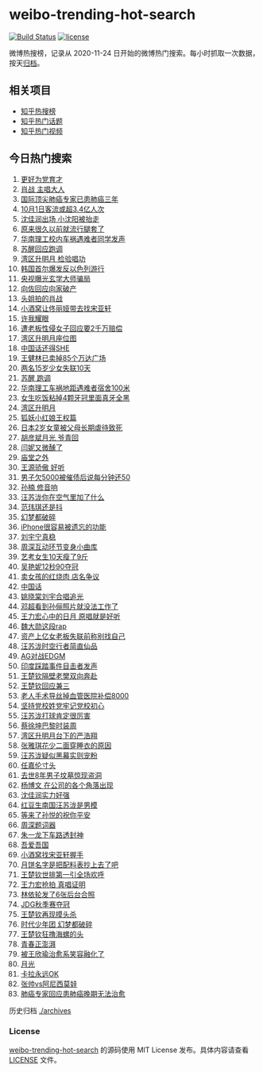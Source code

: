 # weibo-trending-hot-search

[![Build Status](https://github.com/justjavac/weibo-trending-hot-search/workflows/ci/badge.svg?branch=master)](https://github.com/justjavac/weibo-trending-hot-search/actions)
[![license](https://img.shields.io/github/license/justjavac/weibo-trending-hot-search)](https://github.com/justjavac/weibo-trending-hot-search/blob/master/LICENSE)

微博热搜榜，记录从 2020-11-24 日开始的微博热门搜索。每小时抓取一次数据，按天[归档](./archives)。

## 相关项目

- [知乎热搜榜](https://github.com/justjavac/zhihu-trending-top-search)
- [知乎热门话题](https://github.com/justjavac/zhihu-trending-hot-questions)
- [知乎热门视频](https://github.com/justjavac/zhihu-trending-hot-video)

## 今日热门搜索

<!-- BEGIN -->
<!-- 最后更新时间 Mon Sep 29 2025 03:24:14 GMT+0800 (China Standard Time) -->

1. [更好为党育才](https://s.weibo.com//weibo?q=%23%E6%9B%B4%E5%A5%BD%E4%B8%BA%E5%85%9A%E8%82%B2%E6%89%8D%23&Refer=new_time)
1. [肖战 主唱大人](https://s.weibo.com//weibo?q=%E8%82%96%E6%88%98%20%E4%B8%BB%E5%94%B1%E5%A4%A7%E4%BA%BA&t=31&band_rank=1&Refer=top)
1. [国际顶尖肺癌专家已患肺癌三年](https://s.weibo.com//weibo?q=%23%E5%9B%BD%E9%99%85%E9%A1%B6%E5%B0%96%E8%82%BA%E7%99%8C%E4%B8%93%E5%AE%B6%E5%B7%B2%E6%82%A3%E8%82%BA%E7%99%8C%E4%B8%89%E5%B9%B4%23&t=31&band_rank=2&Refer=top)
1. [10月1日客流或超3.4亿人次](https://s.weibo.com//weibo?q=%2310%E6%9C%881%E6%97%A5%E5%AE%A2%E6%B5%81%E6%88%96%E8%B6%853.4%E4%BA%BF%E4%BA%BA%E6%AC%A1%23&t=31&band_rank=3&Refer=top)
1. [沈佳润出场 小沈阳被抬走](https://s.weibo.com//weibo?q=%E6%B2%88%E4%BD%B3%E6%B6%A6%E5%87%BA%E5%9C%BA%20%E5%B0%8F%E6%B2%88%E9%98%B3%E8%A2%AB%E6%8A%AC%E8%B5%B0&t=31&band_rank=8&Refer=top)
1. [原来很久以前就流行腿套了](https://s.weibo.com//weibo?q=%E5%8E%9F%E6%9D%A5%E5%BE%88%E4%B9%85%E4%BB%A5%E5%89%8D%E5%B0%B1%E6%B5%81%E8%A1%8C%E8%85%BF%E5%A5%97%E4%BA%86&t=31&band_rank=20&Refer=top)
1. [华南理工校内车祸遇难者同学发声](https://s.weibo.com//weibo?q=%23%E5%8D%8E%E5%8D%97%E7%90%86%E5%B7%A5%E6%A0%A1%E5%86%85%E8%BD%A6%E7%A5%B8%E9%81%87%E9%9A%BE%E8%80%85%E5%90%8C%E5%AD%A6%E5%8F%91%E5%A3%B0%23&t=31&band_rank=6&Refer=top)
1. [苏醒回应跑调](https://s.weibo.com//weibo?q=%23%E8%8B%8F%E9%86%92%E5%9B%9E%E5%BA%94%E8%B7%91%E8%B0%83%23&t=31&band_rank=12&Refer=top)
1. [湾区升明月 检验唱功](https://s.weibo.com//weibo?q=%E6%B9%BE%E5%8C%BA%E5%8D%87%E6%98%8E%E6%9C%88%20%E6%A3%80%E9%AA%8C%E5%94%B1%E5%8A%9F&t=31&band_rank=7&Refer=top)
1. [韩国首尔爆发反以色列游行](https://s.weibo.com//weibo?q=%23%E9%9F%A9%E5%9B%BD%E9%A6%96%E5%B0%94%E7%88%86%E5%8F%91%E5%8F%8D%E4%BB%A5%E8%89%B2%E5%88%97%E6%B8%B8%E8%A1%8C%23&t=31&band_rank=10&Refer=top)
1. [央视曝光玄学大师骗局](https://s.weibo.com//weibo?q=%23%E5%A4%AE%E8%A7%86%E6%9B%9D%E5%85%89%E7%8E%84%E5%AD%A6%E5%A4%A7%E5%B8%88%E9%AA%97%E5%B1%80%23&t=31&band_rank=5&Refer=top)
1. [向佐回应向家破产](https://s.weibo.com//weibo?q=%23%E5%90%91%E4%BD%90%E5%9B%9E%E5%BA%94%E5%90%91%E5%AE%B6%E7%A0%B4%E4%BA%A7%23&t=31&band_rank=11&Refer=top)
1. [头姐拍的肖战](https://s.weibo.com//weibo?q=%E5%A4%B4%E5%A7%90%E6%8B%8D%E7%9A%84%E8%82%96%E6%88%98&t=31&band_rank=22&Refer=top)
1. [小酒窝让佟丽娅带去找宋亚轩](https://s.weibo.com//weibo?q=%23%E5%B0%8F%E9%85%92%E7%AA%9D%E8%AE%A9%E4%BD%9F%E4%B8%BD%E5%A8%85%E5%B8%A6%E5%8E%BB%E6%89%BE%E5%AE%8B%E4%BA%9A%E8%BD%A9%23&t=31&band_rank=13&Refer=top)
1. [许我耀眼](https://s.weibo.com//weibo?q=%E8%AE%B8%E6%88%91%E8%80%80%E7%9C%BC&t=31&band_rank=23&Refer=top)
1. [遭老板性侵女子回应要2千万赔偿](https://s.weibo.com//weibo?q=%23%E9%81%AD%E8%80%81%E6%9D%BF%E6%80%A7%E4%BE%B5%E5%A5%B3%E5%AD%90%E5%9B%9E%E5%BA%94%E8%A6%812%E5%8D%83%E4%B8%87%E8%B5%94%E5%81%BF%23&t=31&band_rank=18&Refer=top)
1. [湾区升明月座位图](https://s.weibo.com//weibo?q=%E6%B9%BE%E5%8C%BA%E5%8D%87%E6%98%8E%E6%9C%88%E5%BA%A7%E4%BD%8D%E5%9B%BE&t=31&band_rank=37&Refer=top)
1. [中国话还得SHE](https://s.weibo.com//weibo?q=%E4%B8%AD%E5%9B%BD%E8%AF%9D%E8%BF%98%E5%BE%97SHE&t=31&band_rank=21&Refer=top)
1. [王健林已卖掉85个万达广场](https://s.weibo.com//weibo?q=%23%E7%8E%8B%E5%81%A5%E6%9E%97%E5%B7%B2%E5%8D%96%E6%8E%8985%E4%B8%AA%E4%B8%87%E8%BE%BE%E5%B9%BF%E5%9C%BA%23&t=31&band_rank=17&Refer=top)
1. [两名15岁少女失联10天](https://s.weibo.com//weibo?q=%23%E4%B8%A4%E5%90%8D15%E5%B2%81%E5%B0%91%E5%A5%B3%E5%A4%B1%E8%81%9410%E5%A4%A9%23&t=31&band_rank=15&Refer=top)
1. [苏醒 跑调](https://s.weibo.com//weibo?q=%E8%8B%8F%E9%86%92%20%E8%B7%91%E8%B0%83&t=31&band_rank=24&Refer=top)
1. [华南理工车祸地距遇难者宿舍100米](https://s.weibo.com//weibo?q=%23%E5%8D%8E%E5%8D%97%E7%90%86%E5%B7%A5%E8%BD%A6%E7%A5%B8%E5%9C%B0%E8%B7%9D%E9%81%87%E9%9A%BE%E8%80%85%E5%AE%BF%E8%88%8D100%E7%B1%B3%23&t=31&band_rank=21&Refer=top)
1. [女生吃饭粘掉4颗牙冠里面真牙全黑](https://s.weibo.com//weibo?q=%23%E5%A5%B3%E7%94%9F%E5%90%83%E9%A5%AD%E7%B2%98%E6%8E%894%E9%A2%97%E7%89%99%E5%86%A0%E9%87%8C%E9%9D%A2%E7%9C%9F%E7%89%99%E5%85%A8%E9%BB%91%23&t=31&band_rank=29&Refer=top)
1. [湾区升明月](https://s.weibo.com//weibo?q=%E6%B9%BE%E5%8C%BA%E5%8D%87%E6%98%8E%E6%9C%88&t=31&band_rank=4&Refer=top)
1. [狐妖小红娘王权篇](https://s.weibo.com//weibo?q=%E7%8B%90%E5%A6%96%E5%B0%8F%E7%BA%A2%E5%A8%98%E7%8E%8B%E6%9D%83%E7%AF%87&t=31&band_rank=34&Refer=top)
1. [日本2岁女童被父母长期虐待致死](https://s.weibo.com//weibo?q=%23%E6%97%A5%E6%9C%AC2%E5%B2%81%E5%A5%B3%E7%AB%A5%E8%A2%AB%E7%88%B6%E6%AF%8D%E9%95%BF%E6%9C%9F%E8%99%90%E5%BE%85%E8%87%B4%E6%AD%BB%23&t=31&band_rank=50&Refer=top)
1. [胡彦斌月光 爷青回](https://s.weibo.com//weibo?q=%E8%83%A1%E5%BD%A6%E6%96%8C%E6%9C%88%E5%85%89%20%E7%88%B7%E9%9D%92%E5%9B%9E&t=31&band_rank=31&Refer=top)
1. [闫妮又微醺了](https://s.weibo.com//weibo?q=%E9%97%AB%E5%A6%AE%E5%8F%88%E5%BE%AE%E9%86%BA%E4%BA%86&t=31&band_rank=14&Refer=top)
1. [庙堂之外](https://s.weibo.com//weibo?q=%E5%BA%99%E5%A0%82%E4%B9%8B%E5%A4%96&t=31&band_rank=37&Refer=top)
1. [王源骄傲 好听](https://s.weibo.com//weibo?q=%E7%8E%8B%E6%BA%90%E9%AA%84%E5%82%B2%20%E5%A5%BD%E5%90%AC&t=31&band_rank=25&Refer=top)
1. [男子欠5000被催债后说每分钟还50](https://s.weibo.com//weibo?q=%23%E7%94%B7%E5%AD%90%E6%AC%A05000%E8%A2%AB%E5%82%AC%E5%80%BA%E5%90%8E%E8%AF%B4%E6%AF%8F%E5%88%86%E9%92%9F%E8%BF%9850%23&t=31&band_rank=47&Refer=top)
1. [孙楠 修音响](https://s.weibo.com//weibo?q=%E5%AD%99%E6%A5%A0%20%E4%BF%AE%E9%9F%B3%E5%93%8D&t=31&band_rank=43&Refer=top)
1. [汪苏泷你在空气里加了什么](https://s.weibo.com//weibo?q=%E6%B1%AA%E8%8B%8F%E6%B3%B7%E4%BD%A0%E5%9C%A8%E7%A9%BA%E6%B0%94%E9%87%8C%E5%8A%A0%E4%BA%86%E4%BB%80%E4%B9%88&t=31&band_rank=32&Refer=top)
1. [范玮琪还是抖](https://s.weibo.com//weibo?q=%E8%8C%83%E7%8E%AE%E7%90%AA%E8%BF%98%E6%98%AF%E6%8A%96&t=31&band_rank=32&Refer=top)
1. [幻梦都破碎](https://s.weibo.com//weibo?q=%E5%B9%BB%E6%A2%A6%E9%83%BD%E7%A0%B4%E7%A2%8E&t=31&band_rank=33&Refer=top)
1. [iPhone很容易被遗忘的功能](https://s.weibo.com//weibo?q=iPhone%E5%BE%88%E5%AE%B9%E6%98%93%E8%A2%AB%E9%81%97%E5%BF%98%E7%9A%84%E5%8A%9F%E8%83%BD&t=31&band_rank=48&Refer=top)
1. [刘宇宁真稳](https://s.weibo.com//weibo?q=%E5%88%98%E5%AE%87%E5%AE%81%E7%9C%9F%E7%A8%B3&t=31&band_rank=38&Refer=top)
1. [周深互动环节变身小曲库](https://s.weibo.com//weibo?q=%23%E5%91%A8%E6%B7%B1%E4%BA%92%E5%8A%A8%E7%8E%AF%E8%8A%82%E5%8F%98%E8%BA%AB%E5%B0%8F%E6%9B%B2%E5%BA%93%23&t=31&band_rank=29&Refer=top)
1. [艺考女生10天瘦了9斤](https://s.weibo.com//weibo?q=%E8%89%BA%E8%80%83%E5%A5%B3%E7%94%9F10%E5%A4%A9%E7%98%A6%E4%BA%869%E6%96%A4&t=31&band_rank=9&Refer=top)
1. [吴艳妮12秒90夺冠](https://s.weibo.com//weibo?q=%23%E5%90%B4%E8%89%B3%E5%A6%AE12%E7%A7%9290%E5%A4%BA%E5%86%A0%23&t=31&band_rank=6&Refer=top)
1. [卖女孩的红烧肉 店名争议](https://s.weibo.com//weibo?q=%E5%8D%96%E5%A5%B3%E5%AD%A9%E7%9A%84%E7%BA%A2%E7%83%A7%E8%82%89%20%E5%BA%97%E5%90%8D%E4%BA%89%E8%AE%AE&t=31&band_rank=49&Refer=top)
1. [中国话](https://s.weibo.com//weibo?q=%E4%B8%AD%E5%9B%BD%E8%AF%9D&t=31&band_rank=44&Refer=top)
1. [姚晓棠刘宇合唱追光](https://s.weibo.com//weibo?q=%23%E5%A7%9A%E6%99%93%E6%A3%A0%E5%88%98%E5%AE%87%E5%90%88%E5%94%B1%E8%BF%BD%E5%85%89%23&t=31&band_rank=41&Refer=top)
1. [邓超看到孙俪照片就没法工作了](https://s.weibo.com//weibo?q=%E9%82%93%E8%B6%85%E7%9C%8B%E5%88%B0%E5%AD%99%E4%BF%AA%E7%85%A7%E7%89%87%E5%B0%B1%E6%B2%A1%E6%B3%95%E5%B7%A5%E4%BD%9C%E4%BA%86&t=31&band_rank=43&Refer=top)
1. [王力宏心中的日月 原唱就是好听](https://s.weibo.com//weibo?q=%E7%8E%8B%E5%8A%9B%E5%AE%8F%E5%BF%83%E4%B8%AD%E7%9A%84%E6%97%A5%E6%9C%88%20%E5%8E%9F%E5%94%B1%E5%B0%B1%E6%98%AF%E5%A5%BD%E5%90%AC&t=31&band_rank=34&Refer=top)
1. [魏大勋这段rap](https://s.weibo.com//weibo?q=%E9%AD%8F%E5%A4%A7%E5%8B%8B%E8%BF%99%E6%AE%B5rap&t=31&band_rank=27&Refer=top)
1. [资产上亿女老板失联前称别找自己](https://s.weibo.com//weibo?q=%23%E8%B5%84%E4%BA%A7%E4%B8%8A%E4%BA%BF%E5%A5%B3%E8%80%81%E6%9D%BF%E5%A4%B1%E8%81%94%E5%89%8D%E7%A7%B0%E5%88%AB%E6%89%BE%E8%87%AA%E5%B7%B1%23&t=31&band_rank=49&Refer=top)
1. [汪苏泷时空行者简直仙品](https://s.weibo.com//weibo?q=%E6%B1%AA%E8%8B%8F%E6%B3%B7%E6%97%B6%E7%A9%BA%E8%A1%8C%E8%80%85%E7%AE%80%E7%9B%B4%E4%BB%99%E5%93%81&t=31&band_rank=40&Refer=top)
1. [AG对战EDGM](https://s.weibo.com//weibo?q=%23AG%E5%AF%B9%E6%88%98EDGM%23&t=31&band_rank=40&Refer=top)
1. [印度踩踏事件目击者发声](https://s.weibo.com//weibo?q=%23%E5%8D%B0%E5%BA%A6%E8%B8%A9%E8%B8%8F%E4%BA%8B%E4%BB%B6%E7%9B%AE%E5%87%BB%E8%80%85%E5%8F%91%E5%A3%B0%23&t=31&band_rank=48&Refer=top)
1. [王楚钦隔壁老樊双向奔赴](https://s.weibo.com//weibo?q=%23%E7%8E%8B%E6%A5%9A%E9%92%A6%E9%9A%94%E5%A3%81%E8%80%81%E6%A8%8A%E5%8F%8C%E5%90%91%E5%A5%94%E8%B5%B4%23&t=31&band_rank=35&Refer=top)
1. [王楚钦回应兼三](https://s.weibo.com//weibo?q=%23%E7%8E%8B%E6%A5%9A%E9%92%A6%E5%9B%9E%E5%BA%94%E5%85%BC%E4%B8%89%23&t=31&band_rank=44&Refer=top)
1. [老人手术导丝掉血管医院补偿8000](https://s.weibo.com//weibo?q=%23%E8%80%81%E4%BA%BA%E6%89%8B%E6%9C%AF%E5%AF%BC%E4%B8%9D%E6%8E%89%E8%A1%80%E7%AE%A1%E5%8C%BB%E9%99%A2%E8%A1%A5%E5%81%BF8000%23&t=31&band_rank=30&Refer=top)
1. [坚持党校姓党牢记党校初心](https://s.weibo.com//weibo?q=%23%E5%9D%9A%E6%8C%81%E5%85%9A%E6%A0%A1%E5%A7%93%E5%85%9A%E7%89%A2%E8%AE%B0%E5%85%9A%E6%A0%A1%E5%88%9D%E5%BF%83%23&Refer=new_time)
1. [汪苏泷打球肯定很厉害](https://s.weibo.com//weibo?q=%E6%B1%AA%E8%8B%8F%E6%B3%B7%E6%89%93%E7%90%83%E8%82%AF%E5%AE%9A%E5%BE%88%E5%8E%89%E5%AE%B3&t=31&band_rank=44&Refer=top)
1. [蔡徐坤巴黎时装周](https://s.weibo.com//weibo?q=%23%E8%94%A1%E5%BE%90%E5%9D%A4%E5%B7%B4%E9%BB%8E%E6%97%B6%E8%A3%85%E5%91%A8%23&t=31&band_rank=42&Refer=top)
1. [湾区升明月台下的严浩翔](https://s.weibo.com//weibo?q=%23%E6%B9%BE%E5%8C%BA%E5%8D%87%E6%98%8E%E6%9C%88%E5%8F%B0%E4%B8%8B%E7%9A%84%E4%B8%A5%E6%B5%A9%E7%BF%94%23&t=31&band_rank=46&Refer=top)
1. [张雅琪花少二面穿睡衣的原因](https://s.weibo.com//weibo?q=%23%E5%BC%A0%E9%9B%85%E7%90%AA%E8%8A%B1%E5%B0%91%E4%BA%8C%E9%9D%A2%E7%A9%BF%E7%9D%A1%E8%A1%A3%E7%9A%84%E5%8E%9F%E5%9B%A0%23&t=31&band_rank=44&Refer=top)
1. [汪苏泷疑似黑幕实则宠粉](https://s.weibo.com//weibo?q=%E6%B1%AA%E8%8B%8F%E6%B3%B7%E7%96%91%E4%BC%BC%E9%BB%91%E5%B9%95%E5%AE%9E%E5%88%99%E5%AE%A0%E7%B2%89&t=31&band_rank=33&Refer=top)
1. [任嘉伦寸头](https://s.weibo.com//weibo?q=%E4%BB%BB%E5%98%89%E4%BC%A6%E5%AF%B8%E5%A4%B4&t=31&band_rank=43&Refer=top)
1. [去世8年男子坟墓惊现盗洞](https://s.weibo.com//weibo?q=%23%E5%8E%BB%E4%B8%968%E5%B9%B4%E7%94%B7%E5%AD%90%E5%9D%9F%E5%A2%93%E6%83%8A%E7%8E%B0%E7%9B%97%E6%B4%9E%23&t=31&band_rank=49&Refer=top)
1. [杨博文 在公司的各个角落出现](https://s.weibo.com//weibo?q=%E6%9D%A8%E5%8D%9A%E6%96%87%20%E5%9C%A8%E5%85%AC%E5%8F%B8%E7%9A%84%E5%90%84%E4%B8%AA%E8%A7%92%E8%90%BD%E5%87%BA%E7%8E%B0&t=31&band_rank=45&Refer=top)
1. [沈佳润实力好强](https://s.weibo.com//weibo?q=%E6%B2%88%E4%BD%B3%E6%B6%A6%E5%AE%9E%E5%8A%9B%E5%A5%BD%E5%BC%BA&t=31&band_rank=28&Refer=top)
1. [红豆生南国汪苏泷是男模](https://s.weibo.com//weibo?q=%E7%BA%A2%E8%B1%86%E7%94%9F%E5%8D%97%E5%9B%BD%E6%B1%AA%E8%8B%8F%E6%B3%B7%E6%98%AF%E7%94%B7%E6%A8%A1&t=31&band_rank=43&Refer=top)
1. [等来了孙悦的祝你平安](https://s.weibo.com//weibo?q=%E7%AD%89%E6%9D%A5%E4%BA%86%E5%AD%99%E6%82%A6%E7%9A%84%E7%A5%9D%E4%BD%A0%E5%B9%B3%E5%AE%89&t=31&band_rank=35&Refer=top)
1. [周深题词器](https://s.weibo.com//weibo?q=%E5%91%A8%E6%B7%B1%E9%A2%98%E8%AF%8D%E5%99%A8&t=31&band_rank=26&Refer=top)
1. [朱一龙下车路透封神](https://s.weibo.com//weibo?q=%E6%9C%B1%E4%B8%80%E9%BE%99%E4%B8%8B%E8%BD%A6%E8%B7%AF%E9%80%8F%E5%B0%81%E7%A5%9E&t=31&band_rank=47&Refer=top)
1. [吾爱吾国](https://s.weibo.com//weibo?q=%E5%90%BE%E7%88%B1%E5%90%BE%E5%9B%BD&t=31&band_rank=46&Refer=top)
1. [小酒窝找宋亚轩握手](https://s.weibo.com//weibo?q=%23%E5%B0%8F%E9%85%92%E7%AA%9D%E6%89%BE%E5%AE%8B%E4%BA%9A%E8%BD%A9%E6%8F%A1%E6%89%8B%23&t=31&band_rank=22&Refer=top)
1. [月饼名字是把配料表抄上去了吧](https://s.weibo.com//weibo?q=%E6%9C%88%E9%A5%BC%E5%90%8D%E5%AD%97%E6%98%AF%E6%8A%8A%E9%85%8D%E6%96%99%E8%A1%A8%E6%8A%84%E4%B8%8A%E5%8E%BB%E4%BA%86%E5%90%A7&t=31&band_rank=19&Refer=top)
1. [王楚钦世排第一引全场欢呼](https://s.weibo.com//weibo?q=%23%E7%8E%8B%E6%A5%9A%E9%92%A6%E4%B8%96%E6%8E%92%E7%AC%AC%E4%B8%80%E5%BC%95%E5%85%A8%E5%9C%BA%E6%AC%A2%E5%91%BC%23&t=31&band_rank=48&Refer=top)
1. [王力宏抢拍 真唱证明](https://s.weibo.com//weibo?q=%E7%8E%8B%E5%8A%9B%E5%AE%8F%E6%8A%A2%E6%8B%8D%20%E7%9C%9F%E5%94%B1%E8%AF%81%E6%98%8E&t=31&band_rank=37&Refer=top)
1. [林依轮发了6张后台合照](https://s.weibo.com//weibo?q=%E6%9E%97%E4%BE%9D%E8%BD%AE%E5%8F%91%E4%BA%866%E5%BC%A0%E5%90%8E%E5%8F%B0%E5%90%88%E7%85%A7&t=31&band_rank=42&Refer=top)
1. [JDG秋季赛夺冠](https://s.weibo.com//weibo?q=%23JDG%E7%A7%8B%E5%AD%A3%E8%B5%9B%E5%A4%BA%E5%86%A0%23&t=31&band_rank=46&Refer=top)
1. [王楚钦再现摸头杀](https://s.weibo.com//weibo?q=%23%E7%8E%8B%E6%A5%9A%E9%92%A6%E5%86%8D%E7%8E%B0%E6%91%B8%E5%A4%B4%E6%9D%80%23&t=31&band_rank=50&Refer=top)
1. [时代少年团 幻梦都破碎](https://s.weibo.com//weibo?q=%E6%97%B6%E4%BB%A3%E5%B0%91%E5%B9%B4%E5%9B%A2%20%E5%B9%BB%E6%A2%A6%E9%83%BD%E7%A0%B4%E7%A2%8E&t=31&band_rank=16&Refer=top)
1. [王楚钦狂撸海螺的头](https://s.weibo.com//weibo?q=%E7%8E%8B%E6%A5%9A%E9%92%A6%E7%8B%82%E6%92%B8%E6%B5%B7%E8%9E%BA%E7%9A%84%E5%A4%B4&t=31&band_rank=39&Refer=top)
1. [青春正澎湃](https://s.weibo.com//weibo?q=%23%E9%9D%92%E6%98%A5%E6%AD%A3%E6%BE%8E%E6%B9%83%23&t=31&band_rank=3&Refer=top)
1. [被王欣瑜治愈系笑容融化了](https://s.weibo.com//weibo?q=%E8%A2%AB%E7%8E%8B%E6%AC%A3%E7%91%9C%E6%B2%BB%E6%84%88%E7%B3%BB%E7%AC%91%E5%AE%B9%E8%9E%8D%E5%8C%96%E4%BA%86&t=31&band_rank=49&Refer=top)
1. [月光](https://s.weibo.com//weibo?q=%E6%9C%88%E5%85%89&t=31&band_rank=36&Refer=top)
1. [卡拉永远OK](https://s.weibo.com//weibo?q=%E5%8D%A1%E6%8B%89%E6%B0%B8%E8%BF%9COK&t=31&band_rank=45&Refer=top)
1. [张帅vs阿尼西莫娃](https://s.weibo.com//weibo?q=%23%E5%BC%A0%E5%B8%85vs%E9%98%BF%E5%B0%BC%E8%A5%BF%E8%8E%AB%E5%A8%83%23&t=31&band_rank=49&Refer=top)
1. [肺癌专家回应患肺癌晚期无法治愈](https://s.weibo.com//weibo?q=%23%E8%82%BA%E7%99%8C%E4%B8%93%E5%AE%B6%E5%9B%9E%E5%BA%94%E6%82%A3%E8%82%BA%E7%99%8C%E6%99%9A%E6%9C%9F%E6%97%A0%E6%B3%95%E6%B2%BB%E6%84%88%23&t=31&band_rank=50&Refer=top)

<!-- END -->

历史归档 [./archives](./archives)

### License

[weibo-trending-hot-search](https://github.com/justjavac/weibo-trending-hot-search) 的源码使用 MIT License
发布。具体内容请查看 [LICENSE](./LICENSE) 文件。
